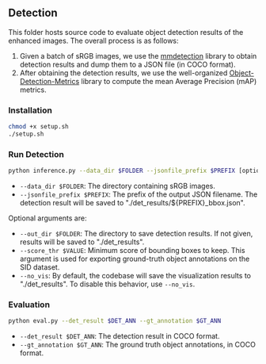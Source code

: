 ## Detection

This folder hosts source code to evaluate object detection results of the enhanced images. The overall process is as follows:

1. Given a batch of sRGB images, we use the [mmdetection](https://github.com/open-mmlab/mmdetection) library to obtain detection results and dump them to a JSON file (in COCO format).
2. After obtaining the detection results, we use the well-organized [Object-Detection-Metrics](https://github.com/rafaelpadilla/Object-Detection-Metrics.git) library to compute the mean Average Precision (mAP) metrics.

### Installation

```sh
chmod +x setup.sh
./setup.sh
```

### Run Detection

```sh
python inference.py --data_dir $FOLDER --jsonfile_prefix $PREFIX [optional arguments]
```

* `--data_dir $FOLDER`: The directory containing sRGB images.
* `--jsonfile_prefix $PREFIX`: The prefix of the output JSON filename. The detection result will be saved to "./det_results/${PREFIX}_bbox.json".

Optional arguments are:

* `--out_dir $FOLDER`: The directory to save detection results. If not given, results will be saved to "./det_results".
* `--score_thr $VALUE`: Minimum score of bounding boxes to keep. This argument is used for exporting ground-truth object annotations on the SID dataset.
* `--no_vis`: By default, the codebase will save the visualization results to "./det_results". To disable this behavior, use `--no_vis`.

### Evaluation

```sh
python eval.py --det_result $DET_ANN --gt_annotation $GT_ANN
```

* `--det_result $DET_ANN`: The detection result in COCO format.
* `--gt_annotation $GT_ANN`: The ground truth object annotations, in COCO format.
